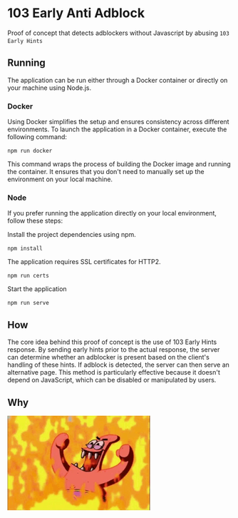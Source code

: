 # 103 Early Anti Adblock
Proof of concept that detects adblockers without Javascript by abusing `103 Early Hints`

## Running
The application can be run either through a Docker container or directly on your machine using Node.js.

### Docker
Using Docker simplifies the setup and ensures consistency across different environments. 
To launch the application in a Docker container, execute the following command:
```shell
npm run docker
```
This command wraps the process of building the Docker image and running the container. 
It ensures that you don't need to manually set up the environment on your local machine.

### Node
If you prefer running the application directly on your local environment, follow these steps:

Install the project dependencies using npm. 
```shell
npm install
```

The application requires SSL certificates for HTTP2.
```shell
npm run certs
```

Start the application
```shell
npm run serve
```

## How
The core idea behind this proof of concept is the use of 103 Early Hints response. 
By sending early hints prior to the actual response, the server can determine whether an adblocker is present based on the client's handling of these hints. 
If adblock is detected, the server can then serve an alternative page. 
This method is particularly effective because it doesn't depend on JavaScript, which can be disabled or manipulated by users.


## Why
![For evil](img/patrick-star-evil-laugh.gif)
